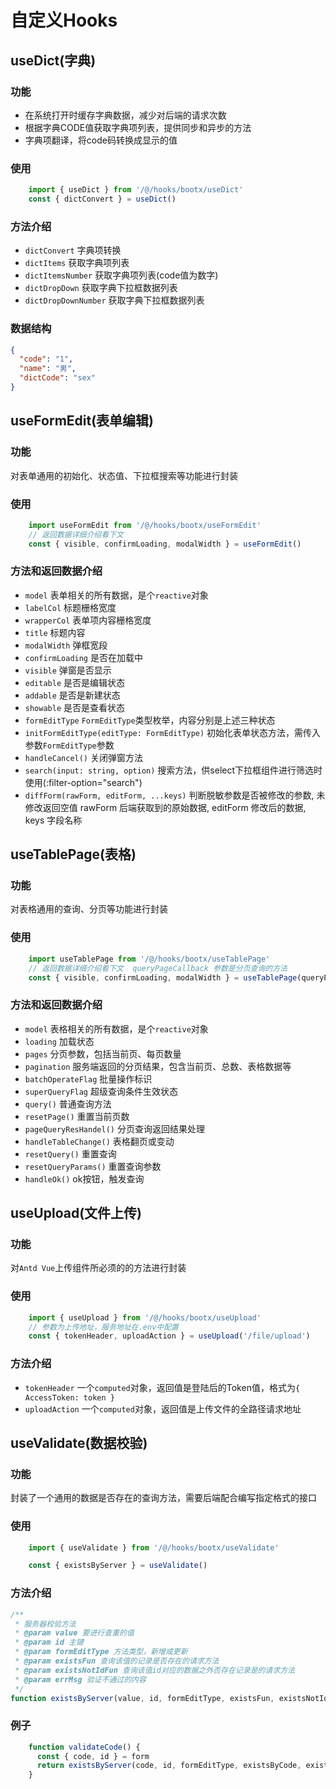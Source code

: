 # 自定义Hooks
## useDict(字典)
### 功能
- 在系统打开时缓存字典数据，减少对后端的请求次数
- 根据字典CODE值获取字典项列表，提供同步和异步的方法
- 字典项翻译，将code码转换成显示的值
### 使用
```typescript
    import { useDict } from '/@/hooks/bootx/useDict'
    const { dictConvert } = useDict()
```
### 方法介绍
- `dictConvert`  字典项转换
- `dictItems`  获取字典项列表
- `dictItemsNumber`  获取字典项列表(code值为数字)
- `dictDropDown`  获取字典下拉框数据列表
- `dictDropDownNumber`  获取字典下拉框数据列表
### 数据结构
```json
{
  "code": "1",
  "name": "男",
  "dictCode": "sex"
}
```

## useFormEdit(表单编辑)
### 功能
对表单通用的初始化、状态值、下拉框搜索等功能进行封装
### 使用
```typescript
    import useFormEdit from '/@/hooks/bootx/useFormEdit'
    // 返回数据详细介绍看下文 
    const { visible, confirmLoading, modalWidth } = useFormEdit()
```
### 方法和返回数据介绍
- `model`  表单相关的所有数据，是个`reactive`对象
- `labelCol`  标题栅格宽度
- `wrapperCol`  表单项内容栅格宽度
- `title`  标题内容
- `modalWidth`  弹框宽段
- `confirmLoading`  是否在加载中
- `visible`  弹窗是否显示
- `editable`  是否是编辑状态
- `addable`  是否是新建状态
- `showable`  是否是查看状态
- `formEditType`  `FormEditType`类型枚举，内容分别是上述三种状态
- `initFormEditType(editType: FormEditType)`  初始化表单状态方法，需传入参数`FormEditType`参数
- `handleCancel()`  关闭弹窗方法
- `search(input: string, option)`  搜索方法，供select下拉框组件进行筛选时使用(:filter-option="search")
- `diffForm(rawForm, editForm, ...keys)`  判断脱敏参数是否被修改的参数, 未修改返回空值 rawForm 后端获取到的原始数据, editForm 修改后的数据, keys 字段名称

## useTablePage(表格)
### 功能
对表格通用的查询、分页等功能进行封装
### 使用
```typescript
    import useTablePage from '/@/hooks/bootx/useTablePage'
    // 返回数据详细介绍看下文  queryPageCallback 参数是分页查询的方法
    const { visible, confirmLoading, modalWidth } = useTablePage(queryPageCallback)
```
### 方法和返回数据介绍
- `model`  表格相关的所有数据，是个`reactive`对象
- `loading`  加载状态
- `pages`  分页参数，包括当前页、每页数量
- `pagination`  服务端返回的分页结果，包含当前页、总数、表格数据等
- `batchOperateFlag`  批量操作标识
- `superQueryFlag`  超级查询条件生效状态
- `query()`  普通查询方法
- `resetPage()`  重置当前页数
- `pageQueryResHandel()`  分页查询返回结果处理
- `handleTableChange()`  表格翻页或变动
- `resetQuery()`  重置查询
- `resetQueryParams()`  重置查询参数
- `handleOk()`  ok按钮，触发查询
## useUpload(文件上传)
### 功能
对`Antd Vue`上传组件所必须的的方法进行封装
### 使用
```typescript
    import { useUpload } from '/@/hooks/bootx/useUpload'
    // 参数为上传地址，服务地址在.env中配置
    const { tokenHeader, uploadAction } = useUpload('/file/upload')
```
### 方法介绍
- `tokenHeader` 一个`computed`对象，返回值是登陆后的Token值，格式为`{ AccessToken: token }`
- `uploadAction` 一个`computed`对象，返回值是上传文件的全路径请求地址
## useValidate(数据校验)
### 功能
封装了一个通用的数据是否存在的查询方法，需要后端配合编写指定格式的接口
### 使用
```typescript
    import { useValidate } from '/@/hooks/bootx/useValidate'

    const { existsByServer } = useValidate()
```
### 方法介绍
```typescript
/**
 * 服务器校验方法
 * @param value 要进行查重的值
 * @param id 主键
 * @param formEditType 方法类型，新增或更新
 * @param existsFun 查询该值的记录是否存在的请求方法
 * @param existsNotIdFun 查询该值id对应的数据之外否存在记录是的请求方法
 * @param errMsg 验证不通过的内容
 */
function existsByServer(value, id, formEditType, existsFun, existsNotIdFun, errMsg = '该编码已存在!') {}
```
### 例子
```typescript
    function validateCode() {
      const { code, id } = form
      return existsByServer(code, id, formEditType, existsByCode, existsByCodeNotId)
    }
```

